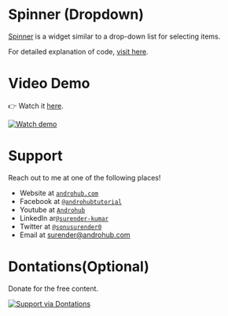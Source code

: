 # Spinner (Dropdown)
[Spinner](http://developer.android.com/reference/android/widget/Spinner.html) is a widget similar to a drop-down list for selecting items.

For detailed explanation of code, [visit here](http://www.androhub.com/android-spinner/).

# Video Demo
👉 Watch it <a href="https://youtu.be/nQNl6DEmfIg">here</a>.
<br>

[![Watch demo](http://i3.ytimg.com/vi/nQNl6DEmfIg/hqdefault.jpg)](https://youtu.be/nQNl6DEmfIg)

# Support
Reach out to me at one of the following places!

- Website at <a href="http://www.androhub.com/" target="_blank">`androhub.com`</a>
- Facebook at <a href="https://www.facebook.com/androhubtutorial/" target="_blank">`@androhubtutorial`</a>
- Youtube at <a href="https://www.youtube.com/channel/UCHJh3E9mtRzbM3WVVl9glJg" target="_blank">`Androhub`</a>
- LinkedIn ar<a href="https://www.linkedin.com/in/surender-kumar-681472a8?originalSubdomain=in" target="_blank">`@surender-kumar`</a>
- Twitter at <a href="https://twitter.com/sonusurender0/" target="_blank">`@sonusurender0`</a>
- Email at surender@androhub.com

# Dontations(Optional)
Donate for the free content.
<br>

[![Support via Dontations](https://www.paypalobjects.com/en_GB/i/btn/btn_donateCC_LG.gif)](https://www.paypal.com/cgi-bin/webscr?cmd=_donations&business=sonu.surendra0%40gmail.com&currency_code=USD&source=url)
